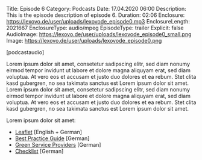 Title: Episode 6
Category: Podcasts
Date: 17.04.2020 06:00
Description: This is the episode description of episode 6.
Duration: 02:06
Enclosure: https://lexovo.de/user/uploads/lexovode_episode0.mp3
EnclosureLength: 2021667
EnclosureType: audio/mpeg
EpisodeType: trailer
Explicit: false
AudioImage: https://lexovo.de/user/uploads/lexovode_episode0_small.png
Image: https://lexovo.de/user/uploads/lexovode_episode0.png

[podcastaudio]

Lorem ipsum dolor sit amet, consetetur sadipscing elitr, sed diam nonumy eirmod tempor invidunt ut labore et dolore magna aliquyam erat, sed diam voluptua. At vero eos et accusam et justo duo dolores et ea rebum. Stet clita kasd gubergren, no sea takimata sanctus est Lorem ipsum dolor sit amet. Lorem ipsum dolor sit amet, consetetur sadipscing elitr, sed diam nonumy eirmod tempor invidunt ut labore et dolore magna aliquyam erat, sed diam voluptua. At vero eos et accusam et justo duo dolores et ea rebum. Stet clita kasd gubergren, no sea takimata sanctus est Lorem ipsum dolor sit amet.

Lorem ipsum dolor sit amet:
* [Leaflet](https://www.ffhsh.de/download/97_Sonstiges/GruenerDrehpass_Flyer_edition2.pdf.pdf) <span class="text-center text-white-50 small">\[English + German\]</span>
* [Best Practice Guide](https://www.ffhsh.de/download/Best_Practice_Guide_D_2016_03.pdf) <span class="text-center text-white-50 small">\[German\]</span>
* [Green Service Providers](https://www.ffhsh.de/download/GreenProductionGuide_30102015.pdf) <span class="text-center text-white-50 small">\[German\]</span>
* [Checklist](https://www.ffhsh.de/download/GruenerDrehpass_Checkliste.pdf) <span class="text-center text-white-50 small">\[German\]</span>
